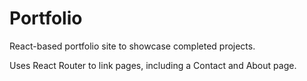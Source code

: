 # Portfolio

React-based portfolio site to showcase completed projects.

Uses React Router to link pages, including a Contact and About page.
